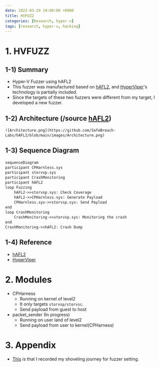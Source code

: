 ```yaml
---
date: 2022-03-29 19:09:00 +0900
title: HVFUZZ
categories: [Research, hyper-v]
tags: [research, hyper-v, hacking]
---
```

# 1. HVFUZZ
## 1-1) Summary
- Hyper-V Fuzzer using hAFL2
- This fuzzer was manufactured based on [hAFL2](https://github.com/SafeBreach-Labs/hAFL2), and [HyperViper](https://github.com/JaanusKaapPublic/HyperViper)'s technology is partially included. 
- Since the targets of these two fuzzers were different from my target, I developed a new fuzzer.

## 1-2) Architecture (/source [hAFL2](https://github.com/SafeBreach-Labs/hAFL2))
    ![Architecture.png](https://github.com/SafeBreach-Labs/hAFL2/blob/main/images/Architecture.png)

## 1-3) Sequence Diagram
```mermaid
sequenceDiagram
participant CPHarnless.sys
participant storvsp.sys
participant CrashMonitoring
participant hAFL2
loop Fuzzing
    hAFL2->>storvsp.sys: Check Coverage
    hAFL2->>CPHarnless.sys: Generate Payload
    CPHarnless.sys->>storvsp.sys: Send Payload
end
loop CrashMonitoring
    CrashMonitoring->>storvsp.sys: Monitoring the crash
end
CrashMonitoring->>hAFL2: Crash Dump
```

## 1-4) Reference
- [hAFL2](https://github.com/SafeBreach-Labs/hAFL2)
- [HyperViper](https://github.com/JaanusKaapPublic/HyperViper)


# 2. Modules
- CPHarness
    - Running on kernel of level2 
    - It only targets `storvsp/storvsc`. 
    - Send payload from guest to host
- packet_sender (In progress)
    - Running on user land of level2 
    - Send payload from user to kernel(CPHarness)

# 3. Appendix
   - [This](https://github.com/blackcon/HVFUZZ/issues/1) is that I recorded my shoveling journey for fuzzer setting.